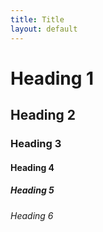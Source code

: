 ```yaml
---
title: Title
layout: default
---
```

# Heading 1

## Heading 2

### Heading 3

#### Heading 4

##### Heading 5

###### Heading 6
